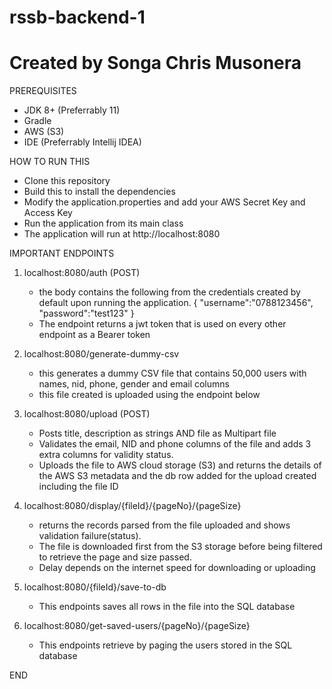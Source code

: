 # rssb-backend-1
# Created by Songa Chris Musonera

PREREQUISITES
- JDK 8+ (Preferrably 11)
- Gradle
- AWS (S3)
- IDE (Preferrably Intellij IDEA)

HOW TO RUN THIS
- Clone this repository 
- Build this to install the dependencies
- Modify the application.properties and add your AWS Secret Key and Access Key
- Run the application from its main class
- The application will run at http://localhost:8080

IMPORTANT ENDPOINTS
1. localhost:8080/auth (POST)
   - the body contains the following from the credentials created by default upon running the application.
   {
    "username":"0788123456",
    "password":"test123"
   }
   - The endpoint returns a jwt token that is used on every other endpoint as a Bearer token
   
2. localhost:8080/generate-dummy-csv
   - this generates a dummy CSV file that contains 50,000 users with names, nid, phone, gender and email columns
   - this file created is uploaded using the endpoint below

3. localhost:8080/upload (POST)
   - Posts 
      title, description as strings
       AND file  as Multipart file
   - Validates the email, NID and phone columns of the file and adds 3 extra columns for validity status.
   - Uploads the file to AWS cloud storage (S3) and returns the details of the AWS S3 metadata and the db row added for the upload created including the file ID

4. localhost:8080/display/{fileId}/{pageNo}/{pageSize}
   - returns the records parsed from the file uploaded and shows validation failure(status).
   - The file is downloaded first from the S3 storage before being filtered to retrieve the page and size passed. 
   - Delay depends on the internet speed for downloading or uploading

5. localhost:8080/{fileId}/save-to-db
   - This endpoints saves all rows in the file into the SQL database 

6. localhost:8080/get-saved-users/{pageNo}/{pageSize}
   - This endpoints retrieve by paging the users stored in the SQL database
 
 END

    
